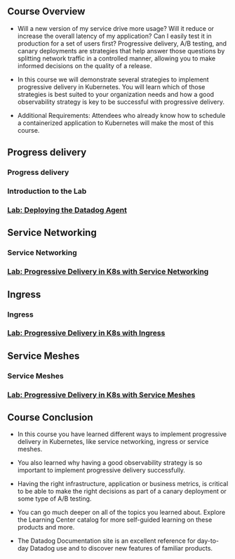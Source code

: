 ## Course Overview

  * Will a new version of my service drive more usage? Will it reduce or increase the overall latency of my application? Can I easily test it in production for a set of users first? Progressive delivery, A/B testing, and canary deployments are strategies that help answer those questions by splitting network traffic in a controlled manner, allowing you to make informed decisions on the quality of a release.

  * In this course we will demonstrate several strategies to implement progressive delivery in Kubernetes. You will learn which of those strategies is best suited to your organization needs and how a good observability strategy is key to be successful with progressive delivery.

  * Additional Requirements: Attendees who already know how to schedule a containerized application to Kubernetes will make the most of this course.

## Progress delivery

  ### Progress delivery
  
  ### Introduction to the Lab
   
  ### [Lab: Deploying the Datadog Agent](lab1.md)

## Service Networking
 
 ### Service Networking
 
 ### [Lab: Progressive Delivery in K8s with Service Networking](lab2.md)

## Ingress

 ### Ingress
 
 ### [Lab: Progressive Delivery in K8s with Ingress](lab3.md)

## Service Meshes

  ### Service Meshes
  
  ### [Lab: Progressive Delivery in K8s with Service Meshes](lab4.md)

## Course Conclusion

  * In this course you have learned different ways to implement progressive delivery in Kubernetes, like service networking, ingress or service meshes.

  * You also learned why having a good observability strategy is so important to implement progressive delivery successfully.

  * Having the right infrastructure, application or business metrics, is critical to be able to make the right decisions as part of a canary deployment or some type of A/B testing.

  * You can go much deeper on all of the topics you learned about. Explore the Learning Center catalog for more self-guided learning on these products and more.

  * The Datadog Documentation site is an excellent reference for day-to-day Datadog use and to discover new features of familiar products.

